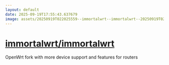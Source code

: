 ```yaml
---
layout: default
date: 2025-09-19T17:55:43.637679
image: assets/20250919T022025559--immortalwrt--immortalwrt--20250919T022831995--cropped.png
---
```


# [immortalwrt/immortalwrt](https://github.com/immortalwrt/immortalwrt)

OpenWrt fork with more device support and features for routers
